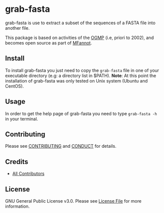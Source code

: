 # grab-fasta

grab-fasta is use to extract a subset of the sequences of a FASTA file into another file.

This package is based on activities of the [OGMP](http://megasun.bch.umontreal.ca/ogmp/) (i.e, priori to 2002), and
becomes open source as part of [MFannot](http://megasun.bch.umontreal.ca/RNAweasel/).

## Install

To install grab-fasta you just need to copy the `grab-fasta` file in one of your executable directory (e.g: a directory list in $PATH). **Note**: At this point the installation of grab-fasta was only tested on Unix system (Ubuntu and CentOS).

## Usage

In order to get the help page of grab-fasta you need to type `grab-fasta -h` in your terminal.

## Contributing

Please see [CONTRIBUTING](CONTRIBUTING.md) and [CONDUCT](CONDUCT.md) for details.

## Credits

- [All Contributors](https://github.com/BFL-lab/grab-fasta/graphs/contributors)

## License

GNU General Public License v3.0. Please see [License File](LICENSE.md) for more information.
